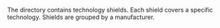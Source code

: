 The directory contains technology shields.
Each shield covers a specific technology.
Shields are grouped by a manufacturer.
